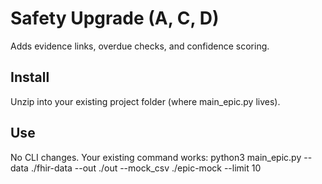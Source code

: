
# Safety Upgrade (A, C, D)
Adds evidence links, overdue checks, and confidence scoring.

## Install
Unzip into your existing project folder (where main_epic.py lives).

## Use
No CLI changes. Your existing command works:
python3 main_epic.py --data ./fhir-data --out ./out --mock_csv ./epic-mock --limit 10
